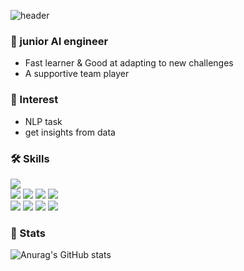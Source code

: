 ![header](https://capsule-render.vercel.app/api?type=waving&text=HajinJo&color=auto&fontSize=40&fontColor=545454)


### :seedling: junior AI engineer

- Fast learner & Good at adapting to new challenges
- A supportive team player

### :mag_right: Interest

- NLP task 
- get insights from data 


### 🛠 Skills
<p align="left">
<img src="https://img.shields.io/badge/Python-3776AB?style=for-the-badge&logo=Python&logoColor=white">
  </br>
<img src="https://img.shields.io/badge/TensorFlow-FF6F00?style=for-the-badge&logo=TensorFlow&logoColor=white">
<img src="https://img.shields.io/badge/PyTorch-EE4C2C?style=for-the-badge&logo=PyTorch&logoColor=white">
<img src="https://img.shields.io/badge/pandas-150458?style=for-the-badge&logo=pandas&logoColor=white">
<img src="https://img.shields.io/badge/scikit learn-F7931E?style=for-the-badge&logo=scikit-learn&logoColor=white">
</br>
<img src="https://img.shields.io/badge/MySQL-4479A1?style=for-the-badge&logo=MySQL&logoColor=white">
<img src="https://img.shields.io/badge/HTML5-E34F26?style=for-the-badge&logo=HTML5&logoColor=white">
<img src="https://img.shields.io/badge/Flask-000000?style=for-the-badge&logo=Flask&logoColor=white">
<img src="https://img.shields.io/badge/Selenium-43B02A?style=for-the-badge&logo=Selenium&logoColor=white">
</p>

### :paw_prints: Stats
![Anurag's GitHub stats](https://github-readme-stats.vercel.app/api?username=hajinjo&show_icons=true&theme=radical)
<!--
**hajinjo/hajinjo** is a ✨ _special_ ✨ repository because its `README.md` (this file) appears on your GitHub profile.

Here are some ideas to get you started:

- 🔭 I’m currently working on ...
- 🌱 I’m currently learning ...
- 👯 I’m looking to collaborate on ...
- 🤔 I’m looking for help with ...
- 💬 Ask me about ...
- 📫 How to reach me: ...
- 😄 Pronouns: ...
- ⚡ Fun fact: ...
-->
